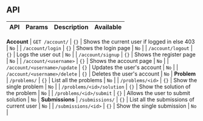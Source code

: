 ## API

| API | Params | Description | Available |
|---|---|---|---|
**Account**
| `GET /account/` | `{}` | Shows the current user if logged in else 403 | `No` |
| `/account/login` | `{}` | Shows the login page | `No` |
| `/account/logout` | `{}` | Logs the user out | `No` |
| `/account/signup` | `{}` | Shows the register page | `No` |
| `/account/<username>` | `{}` | Shows the account page | `No` |
| `/account/<username>/update` | `{}` | Updates the user's account | `No` |
| `/account/<username>/delete` | `{}` | Deletes the user's account | `No` |
**Problem**
| `/problems/` | `{}` | List all the problems | `No` |
| `/problems/<id>` | `{}` | Show the single problem | `No` |
| `/problems/<id>/solution` | `{}` | Show the solution of the problem | `No` |
| `/problems/<id>/submit` | `{}` | Allows the user to submit solution | `No` |
**Submissions**
| `/submissions/` | `{}` | List all the submissions of current user | `No` |
| `/submissions/<id>` | `{}` | Show the single submission | `No` |

